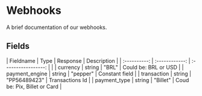 # Webhooks
A brief documentation of our webhooks.

## Fields

|  Fieldname   |      Type      |       Response       | Description |
| :----------: | :------------: | :-----------------: | |
|   currency   |     string     |      "BRL"      | Could be: BRL or USD  |
| payment_engine | string | "pepper" | Constant field |
| transaction | string | "PP56489423" | Transactions Id |
| payment_type | string | "Billet" | Coud be: Pix, Billet or Card |
